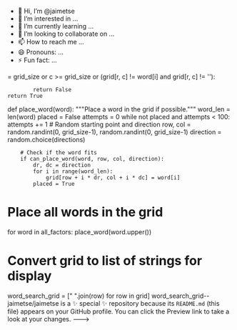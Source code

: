 - 👋 Hi, I’m @jaimetse
- 👀 I’m interested in ...
- 🌱 I’m currently learning ...
- 💞️ I’m looking to collaborate on ...
- 📫 How to reach me ...
- 😄 Pronouns: ...
- ⚡ Fun fact: ...

<!import numpy as np
import random

# List of biotic and abiotic factors
biotic_factors = ["Animals", "Plants", "Bacteria", "Fungi", "Algae", "Protozoa", "Decomposers", "Parasites", "Herbivores", "Predators"]
abiotic_factors = ["Water", "Soil", "Air", "Sunlight", "Temperature", "Humidity", "Minerals", "pH", "Pressure", "Salinity"]

# Combine the words for the word search
all_factors = biotic_factors + abiotic_factors

# Word search grid dimensions
grid_size = 15

# Initialize the word search grid with random letters
grid = np.array([random.choice("ABCDEFGHIJKLMNOPQRSTUVWXYZ") for _ in range(grid_size**2)]).reshape(grid_size, grid_size)

# Directions for placing words (right, down, diagonal-right-down)
directions = [(0, 1), (1, 0), (1, 1)]

def can_place_word(word, row, col, direction):
    """Check if a word can be placed at the given position with the given direction."""
    dr, dc = direction
    for i in range(len(word)):
        r, c = row + i * dr, col + i * dc
        if r >= grid_size or c >= grid_size or (grid[r, c] != word[i] and grid[r, c] != ''):
            return False
    return True

def place_word(word):
    """Place a word in the grid if possible."""
    word_len = len(word)
    placed = False
    attempts = 0
    while not placed and attempts < 100:
        attempts += 1
        # Random starting point and direction
        row, col = random.randint(0, grid_size-1), random.randint(0, grid_size-1)
        direction = random.choice(directions)
        
        # Check if the word fits
        if can_place_word(word, row, col, direction):
            dr, dc = direction
            for i in range(word_len):
                grid[row + i * dr, col + i * dc] = word[i]
            placed = True

# Place all words in the grid
for word in all_factors:
    place_word(word.upper())

# Convert grid to list of strings for display
word_search_grid = [" ".join(row) for row in grid]
word_search_grid--
jaimetse/jaimetse is a ✨ special ✨ repository because its `README.md` (this file) appears on your GitHub profile.
You can click the Preview link to take a look at your changes.
--->
